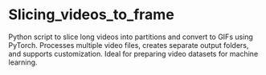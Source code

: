 # Slicing_videos_to_frame
Python script to slice long videos into partitions and convert to GIFs using PyTorch. Processes multiple video files, creates separate output folders, and supports customization. Ideal for preparing video datasets for machine learning.
